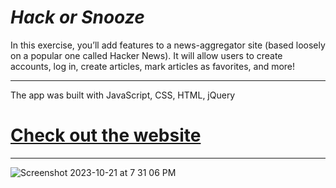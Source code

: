 # *Hack or Snooze*

In this exercise, you’ll add features to a news-aggregator site (based loosely on a popular one called Hacker News). It will allow users to create accounts, log in, create articles, mark articles as favorites, and more!

---
The app was built with JavaScript, CSS, HTML, jQuery

# [Check out the website](https://pharmon9847.github.io/hack-or-snooze/)

---


![Screenshot 2023-10-21 at 7 31 06 PM](https://github.com/pharmon9847/hack-or-snooze/assets/55819132/5ec4aa7c-384d-4efc-b34c-cac53c53bd50)

